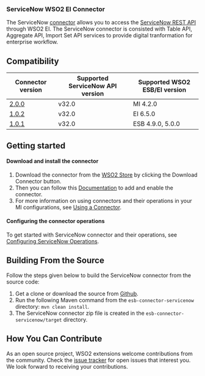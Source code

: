 ### ServiceNow WSO2 EI Connector

The ServiceNow [connector](https://ei.docs.wso2.com/en/latest/micro-integrator/references/connectors/servicenow-connector/servicenow-overview/) allows you to access the [ServiceNow REST API](https://developer.servicenow.com/dev.do#!/reference/api/utah/rest/c_ImportSetAPI) through WSO2 EI. The ServiceNow connector is consisted with Table API, Aggregate API, Import Set API services to provide digital tranformation for enterprise workflow.
## Compatibility

| Connector version | Supported ServiceNow API version | Supported WSO2 ESB/EI version |
| ------------- | ------------- | ------------- |
| [2.0.0](https://github.com/wso2-extensions/esb-connector-servicenow/tree/org.wso2.carbon.connector.servicenow-2.0.0) | v32.0 | MI 4.2.0|
| [1.0.2](https://github.com/wso2-extensions/esb-connector-servicenow/tree/org.wso2.carbon.connector.servicenow-1.0.2) | v32.0 | EI 6.5.0 |
| [1.0.1](https://github.com/wso2-extensions/esb-connector-servicenow/tree/org.wso2.carbon.connector.servicenow-1.0.1) | v32.0 | ESB 4.9.0, 5.0.0 |

## Getting started

#### Download and install the connector

1. Download the connector from the [WSO2 Store](https://store.wso2.com/store/assets/esbconnector/details/74999163-6706-41f6-a564-61479b99918f) by clicking the Download Connector button.
2. Then you can follow this [Documentation](https://ei.docs.wso2.com/en/7.0.0/micro-integrator/develop/intro-integration-development/) to add and enable the connector.
3. For more information on using connectors and their operations in your MI configurations, see [Using a Connector](https://ei.docs.wso2.com/en/latest/micro-integrator/develop/integration-development-kickstart/).


#### Configuring the connector operations

To get started with ServiceNow connector and their operations, see [Configuring ServiceNow Operations](docs/config.md).


## Building From the Source

Follow the steps given below to build the ServiceNow connector from the source code:

1. Get a clone or download the source from [Github](https://github.com/wso2-extensions/esb-connector-servicenow).
2. Run the following Maven command from the `esb-connector-servicenow` directory: `mvn clean install`.
3. The ServiceNow connector zip file is created in the `esb-connector-servicenow/target` directory.

## How You Can Contribute

As an open source project, WSO2 extensions welcome contributions from the community.
Check the [issue tracker](https://github.com/wso2-extensions/esb-connector-servicenow/issues) for open issues that interest you. We look forward to receiving your contributions.
